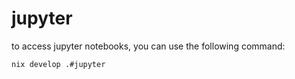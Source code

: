# jupyter

to access jupyter notebooks, you can use the following command:

```bash
nix develop .#jupyter
```